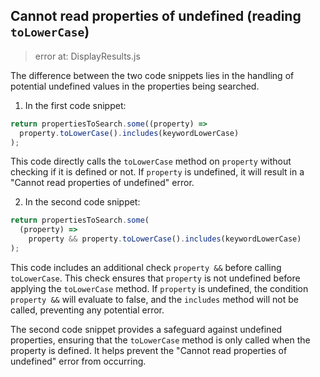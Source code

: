 ## Cannot read properties of undefined (reading `toLowerCase`)

> error at: DisplayResults.js

The difference between the two code snippets lies in the handling of potential undefined values in the properties being searched.

1. In the first code snippet:

```javascript
return propertiesToSearch.some((property) =>
  property.toLowerCase().includes(keywordLowerCase)
);
```

This code directly calls the `toLowerCase` method on `property` without checking if it is defined or not. If `property` is undefined, it will result in a "Cannot read properties of undefined" error.

2. In the second code snippet:

```javascript
return propertiesToSearch.some(
  (property) =>
    property && property.toLowerCase().includes(keywordLowerCase)
);
```

This code includes an additional check `property &&` before calling `toLowerCase`. This check ensures that `property` is not undefined before applying the `toLowerCase` method. If `property` is undefined, the condition `property &&` will evaluate to false, and the `includes` method will not be called, preventing any potential error.

The second code snippet provides a safeguard against undefined properties, ensuring that the `toLowerCase` method is only called when the property is defined. It helps prevent the "Cannot read properties of undefined" error from occurring.